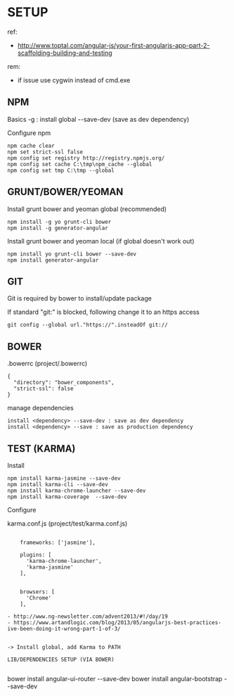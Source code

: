 SETUP
=====

ref:
- http://www.toptal.com/angular-js/your-first-angularjs-app-part-2-scaffolding-building-and-testing

rem:
- if issue use cygwin instead of cmd.exe


NPM
---

Basics
-g : install global
--save-dev (save as dev dependency)

Configure npm

```
npm cache clear
npm set strict-ssl false
npm config set registry http://registry.npmjs.org/
npm config set cache C:\tmp\npm_cache --global
npm config set tmp C:\tmp --global
```

GRUNT/BOWER/YEOMAN
------------------

Install grunt bower and yeoman global (recommended)

```
npm install -g yo grunt-cli bower 
npm install -g generator-angular
```

Install grunt bower and yeoman local (if global doesn't work out)
```
npm install yo grunt-cli bower --save-dev
npm install generator-angular
```

GIT
---

Git is required by bower to install/update package

If standard "git:" is blocked, following change it to an https access 
```
git config --global url."https://".insteadOf git://
```


BOWER
-----



.bowerrc (project/.bowerrc)

```
{
  "directory": "bower_components",
  "strict-ssl": false
}
```

manage dependencies

```
install <dependency> --save-dev : save as dev dependency
install <dependency> --save : save as production dependency
```




TEST (KARMA)
------------
Install

```
npm install karma-jasmine --save-dev
npm install karma-cli --save-dev
npm install karma-chrome-launcher --save-dev
npm install karma-coverage  --save-dev
```

Configure

karma.conf.js (project/test/karma.conf.js)

```

    frameworks: ['jasmine'],
    
    plugins: [
      'karma-chrome-launcher',
      'karma-jasmine'
    ],


    browsers: [
      'Chrome'
    ],

```




```
- http://www.ng-newsletter.com/advent2013/#!/day/19
- https://www.artandlogic.com/blog/2013/05/angularjs-best-practices-ive-been-doing-it-wrong-part-1-of-3/


-> Install global, add Karma to PATH

LIB/DEPENDENCIES SETUP (VIA BOWER)


```
bower install angular-ui-router --save-dev
bower install angular-bootstrap --save-dev

```
